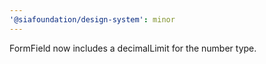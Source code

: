 ```yaml
---
'@siafoundation/design-system': minor
---
```


FormField now includes a decimalLimit for the number type.
